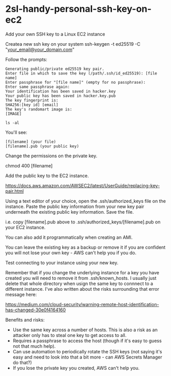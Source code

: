 # 2sl-handy-personal-ssh-key-on-ec2
Add your own SSH key to a Linux EC2 instance

Createa new ssh key on your system
ssh-keygen -t ed25519 -C "your_email@your_domain.com"

Follow the prompts:
```
Generating public/private ed25519 key pair.
Enter file in which to save the key (/path/.ssh/id_ed25519): [file name]  
Enter passphrase for "[file name]" (empty for no passphrase): 
Enter same passphrase again: 
Your identification has been saved in hacker.key
Your public key has been saved in hacker.key.pub
The key fingerprint is:
SHA256:[key id] [email]
The key's randomart image is:
[IMAGE]
```
```
ls -al
```
You'll see:

```
[filename] (your file)
[filename].pub (your public key)
```
Change the permissions on the private key.

chmod 400 [filename]

Add the public key to the EC2 instance.

https://docs.aws.amazon.com/AWSEC2/latest/UserGuide/replacing-key-pair.html

Using a text editor of your choice, open the .ssh/authorized_keys file on the instance. Paste the public key information from your new key pair underneath the existing public key information. Save the file.

i.e. copy [filename].pub above to .ssh/authorized_keys/[filename].pub on your EC2 instance.

You can also add it programmatically when creating an AMI.

You can leave the existing key as a backup or remove it if you are confident you will not lose your own key - AWS can't help you if you do.
                                    
Test connecting to your instance using your new key.

Remember that if you change the underlying instance for a key you have created you will need to remove it from .ssh/known_hosts. I usually just delete that whole directory when usign the same key to connnect to a different instance. I've also written about the risks surrounding that error message here:

https://medium.com/cloud-security/warning-remote-host-identification-has-changed-30e0f4164160

Benefits and risks:
* Use the same key across a number of hosts. This is also a risk as an attacker only has to steal one key to get access to all.
* Requires a passphrase to access the host (though if it's easy to guess not that much help).
* Can use automation to periodically rotate the SSH keys (not saying it's easy and need to look into that a bit more - can AWS Secrets Manager do that?)
* If you lose the private key you created, AWS can't help you.
